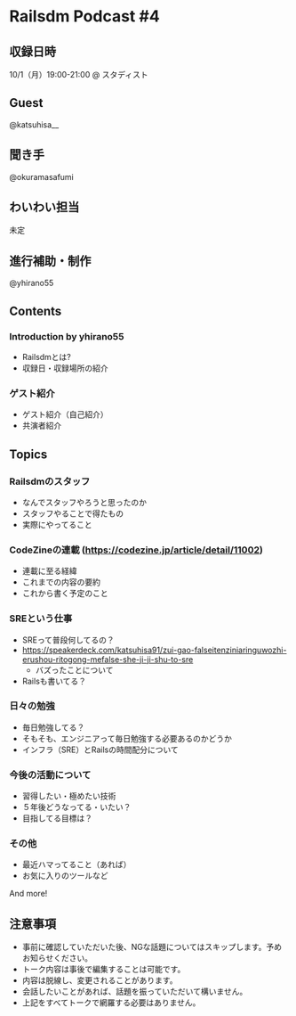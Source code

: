 # Railsdm Podcast \#4

## 収録日時

10/1（月）19:00-21:00 @ スタディスト

## Guest

@katsuhisa__

## 聞き手

@okuramasafumi

## わいわい担当

未定

## 進行補助・制作

@yhirano55

## Contents

### Introduction by yhirano55

* Railsdmとは?
* 収録日・収録場所の紹介

### ゲスト紹介

* ゲスト紹介（自己紹介）
* 共演者紹介

## Topics

### Railsdmのスタッフ

- なんでスタッフやろうと思ったのか
- スタッフやることで得たもの
- 実際にやってること

### CodeZineの連載 (https://codezine.jp/article/detail/11002)

- 連載に至る経緯
- これまでの内容の要約
- これから書く予定のこと

### SREという仕事

- SREって普段何してるの？
- https://speakerdeck.com/katsuhisa91/zui-gao-falseitenziniaringuwozhi-erushou-ritogong-mefalse-she-ji-ji-shu-to-sre
  - バズったことについて
- Railsも書いてる？

### 日々の勉強

- 毎日勉強してる？
- そもそも、エンジニアって毎日勉強する必要あるのかどうか
- インフラ（SRE）とRailsの時間配分について

### 今後の活動について

- 習得したい・極めたい技術
- ５年後どうなってる・いたい？
- 目指してる目標は？

### その他

- 最近ハマってること（あれば）
- お気に入りのツールなど

And more!

## 注意事項

* 事前に確認していただいた後、NGな話題についてはスキップします。予めお知らせください。
* トーク内容は事後で編集することは可能です。
* 内容は脱線し、変更されることがあります。
* 会話したいことがあれば、話題を振っていただいて構いません。
* 上記をすべてトークで網羅する必要はありません。
